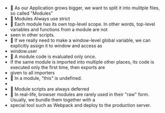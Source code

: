  * 💁 As our Application grows bigger, we want to split it into mulitple files, so called "Modules"
 * 💁 Modules Always use strict
 * 💁 Each module has its own top-level scope. In other words, top-level variables and functions from a module are not
 * seen in other scripts.
 * 💁 If we really need to make a window-level global variable, we can explicitly assign it to window and access as
 * window.user
 * 💁 A module code is evaluated only once.
 * If the same module is imported into multiple other places, its code is executed only the first time, then exports are
 * given to all importers
 * 💁 In a module, "this" is undefined.
 *
 * 💁 Module scripts are always deferred
 * 💁 In real-life, browser modules  are rarely used  in their "raw" form. Usually, we bundle them together with a
 * special tool such as Webpack and deploy to the production server.


